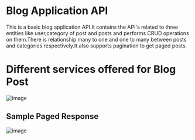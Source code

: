 # Blog Application API

This is a basic blog application API.It contains the API's related to three entities like user,category of post and posts and performs CRUD operations on them.There is relationship many to one and one to many between posts and categories respectively.It also supports pagination to get paged posts.

# Different services offered for Blog Post
![image](https://user-images.githubusercontent.com/56750869/176726619-3b03f952-3bcc-4f5b-91b9-2669ef11c1b2.png)



<H2>Sample Paged Response </H2>

![image](https://user-images.githubusercontent.com/56750869/176726528-1f0cfd04-d058-4872-b1f8-be874b18e0fd.png)
